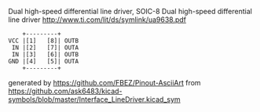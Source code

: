 Dual high-speed differential line driver, SOIC-8
Dual high-speed differential line driver
http://www.ti.com/lit/ds/symlink/ua9638.pdf


	    +---------+
	VCC |[1]   [8]| OUTB
	 IN |[2]   [7]| OUTA
	 IN |[3]   [6]| OUTB
	GND |[4]   [5]| OUTA
	    +---------+


generated by https://github.com/FBEZ/Pinout-AsciiArt from https://github.com/ask6483/kicad-symbols/blob/master/Interface_LineDriver.kicad_sym